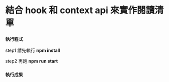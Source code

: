 # 結合 hook 和 context api 來實作閱讀清單

### `執行程式`

step1 請先執行 **npm install**

step2 再跑 **npm run start**

### `執行成果`
